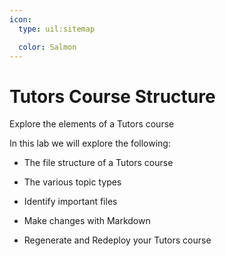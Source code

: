 ```yaml
---
icon:
  type: uil:sitemap

  color: Salmon
---
```


# Tutors Course Structure

Explore the elements of a Tutors course

In this lab we will explore the following:

- The file structure of a Tutors course

- The various topic types

- Identify important files

- Make changes with Markdown

- Regenerate and Redeploy your Tutors course